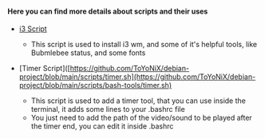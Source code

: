 #### Here you can find more details about scripts and their uses

- [i3 Script](https://github.com/ToYoNiX/debian-project/blob/main/scripts/i3.sh)
  - This script is used to install i3 wm, and some of it's helpful tools, like Bubmlebee status, and some fonts
 
- [Timer Script]([https://github.com/ToYoNiX/debian-project/blob/main/scripts/timer.sh](https://github.com/ToYoNiX/debian-project/blob/main/scripts/bash-tools/timer.sh)
  - This script is used to add a timer tool, that you can use inside the terminal, it adds some lines to your .bashrc file
  - You just need to add the path of the video/sound to be played after the timer end, you can edit it inside .bashrc
    

